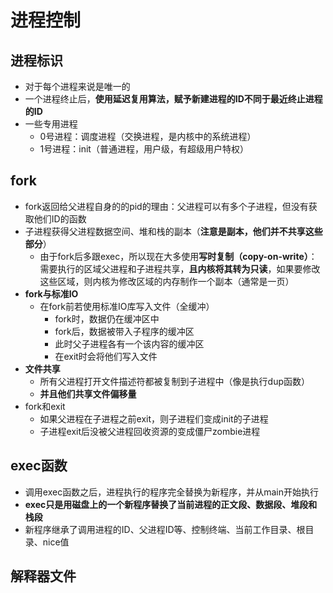 # 进程控制

## 进程标识

* 对于每个进程来说是唯一的
* 一个进程终止后，**使用延迟复用算法，赋予新建进程的ID不同于最近终止进程的ID**
* 一些专用进程
  * 0号进程：调度进程（交换进程，是内核中的系统进程）
  * 1号进程：init（普通进程，用户级，有超级用户特权）

## fork

* fork返回给父进程自身的的pid的理由：父进程可以有多个子进程，但没有获取他们ID的函数
* 子进程获得父进程数据空间、堆和栈的副本（**注意是副本，他们并不共享这些部分**）
  * 由于fork后多跟exec，所以现在大多使用**写时复制（copy-on-write）**：需要执行的区域父进程和子进程共享，**且内核将其转为只读**，如果要修改这些区域，则内核为修改区域的内存制作一个副本（通常是一页）
* **fork与标准IO**
  * 在fork前若使用标准IO库写入文件（全缓冲）
    * fork时，数据仍在缓冲区中
    * fork后，数据被带入子程序的缓冲区
    * 此时父子进程各有一个该内容的缓冲区
    * 在exit时会将他们写入文件
* **文件共享**
  * 所有父进程打开文件描述符都被复制到子进程中（像是执行dup函数）
  * **并且他们共享文件偏移量**
* fork和exit
  * 如果父进程在子进程之前exit，则子进程们变成init的子进程
  * 子进程exit后没被父进程回收资源的变成僵尸zombie进程 



## exec函数

* 调用exec函数之后，进程执行的程序完全替换为新程序，并从main开始执行
* **exec只是用磁盘上的一个新程序替换了当前进程的正文段、数据段、堆段和栈段**
* 新程序继承了调用进程的ID、父进程ID等、控制终端、当前工作目录、根目录、nice值



## 解释器文件

